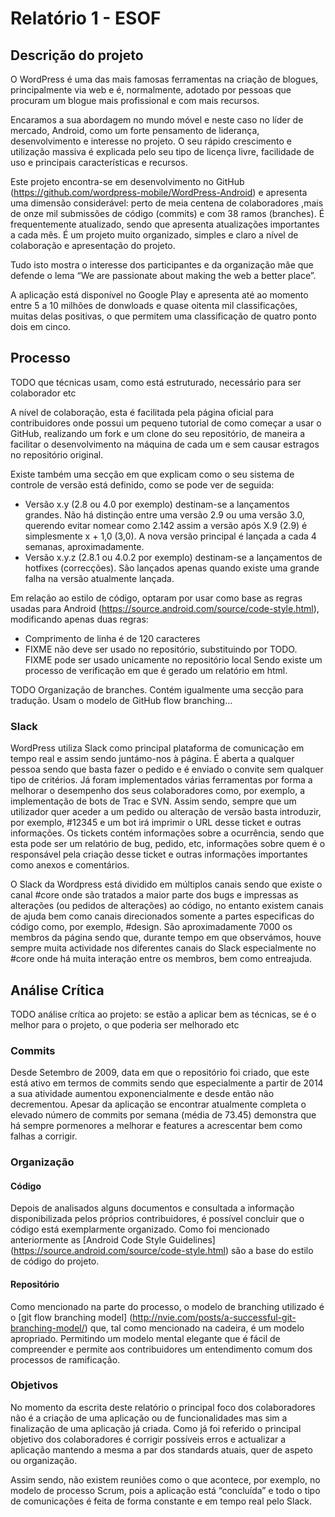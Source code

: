 # Relatório 1 - ESOF #
## Descrição do projeto ##

O WordPress é uma das mais famosas ferramentas na criação de blogues, principalmente via web e é, normalmente, adotado por pessoas que procuram um blogue mais profissional e com mais recursos.

Encaramos a sua abordagem no mundo móvel e neste caso no líder de mercado, Android, como um forte pensamento de liderança, desenvolvimento e interesse no projeto. O seu rápido crescimento e utilização massiva é explicada pelo seu tipo de licença livre, facilidade de uso e principais características e recursos.

Este projeto encontra-se em desenvolvimento no GitHub (https://github.com/wordpress-mobile/WordPress-Android) e apresenta uma dimensão considerável: perto de meia centena de colaboradores ,mais de onze mil submissões de código (commits) e com 38 ramos (branches). É frequentemente atualizado, sendo que apresenta atualizações importantes a cada mês. É um projeto muito organizado, simples e claro a nível de colaboração e apresentação do projeto.

Tudo isto mostra o interesse dos participantes e da organização mãe que defende o lema “We are passionate about making the web a better place”.

A aplicação está disponível no Google Play e apresenta até ao momento entre 5 a 10 milhões de donwloads e quase oitenta mil classificações, muitas delas positivas, o que permitem uma classificação de quatro ponto dois em cinco.


## Processo ##

TODO que técnicas usam, como está estruturado, necessário para ser colaborador etc

A nível de colaboração, esta é facilitada pela página oficial para contribuidores onde possui um pequeno tutorial de como começar a usar o GitHub, realizando um fork e um clone do seu repositório, de maneira a facilitar o desenvolvimento na máquina de cada um e sem causar estragos no repositório original.

Existe também uma secção em que explicam como o seu sistema de controle de versão está definido, como se pode ver de seguida:
* Versão x.y (2.8 ou 4.0 por exemplo) destinam-se a lançamentos grandes. Não há distinção entre uma versão 2.9 ou uma versão 3.0, querendo evitar nomear como 2.142 assim a versão após X.9 (2.9) é simplesmente x + 1,0 (3,0). A nova versão principal é lançada a cada 4 semanas, aproximadamente.
* Versão x.y.z (2.8.1 ou 4.0.2 por exemplo) destinam-se a lançamentos de hotfixes (correcções). São lançados apenas quando existe uma grande falha na versão atualmente lançada.

Em relação ao estilo de código, optaram por usar como base as regras usadas para Android (https://source.android.com/source/code-style.html), modificando apenas duas regras:
* Comprimento de linha é de 120 caracteres
* FIXME não deve ser usado no repositório, substituindo por TODO. FIXME pode ser usado unicamente no repositório local
Sendo existe um processo de verificação em que é gerado um relatório em html.

TODO Organização de branches. Contém igualmente uma secção para tradução.
Usam o modelo de GitHub flow branching…
### Slack ###

WordPress utiliza Slack como principal plataforma de comunicação em tempo real e assim sendo juntámo-nos à página. É aberta a qualquer pessoa sendo que basta fazer o pedido e é enviado o convite sem qualquer tipo de critérios. Já foram implementados várias ferramentas por forma a melhorar o desempenho dos seus colaboradores como, por exemplo, a implementação de bots de Trac e SVN. Assim sendo, sempre que um utilizador quer aceder a um pedido ou alteração de versão basta introduzir, por exemplo, #12345 e um bot irá imprimir o URL desse ticket e outras informações. Os tickets contém informações sobre a ocurrência, sendo que esta pode ser um relatório de bug, pedido, etc, informações sobre quem é o responsável pela criação desse ticket e outras informações importantes como anexos e comentários. 

O Slack da Wordpress está dividido em múltiplos canais sendo que existe o canal #core onde são tratados a maior parte dos bugs e impressas as alterações (ou pedidos de alterações) ao código, no entanto existem canais de ajuda bem como canais direcionados somente a partes especificas do código como, por exemplo, #design. São aproximadamente 7000 os membros da página sendo que, durante tempo em que observámos, houve sempre muita actividade nos diferentes canais do Slack especialmente no #core onde há muita interação entre os membros, bem como entreajuda. 


## Análise Crítica ##

TODO análise crítica ao projeto: se estão a aplicar bem as técnicas, se é o melhor para o projeto, o que poderia ser melhorado etc

### Commits ###

Desde Setembro de 2009, data em que o repositório foi criado, que este está ativo em termos de commits sendo que especialmente a partir de 2014 a sua atividade aumentou exponencialmente e desde então não decrementou. Apesar da aplicação se encontrar atualmente completa o elevado número de commits por semana (média de 73.45) demonstra que há sempre pormenores a melhorar e features a acrescentar bem como falhas a corrigir.

### Organização ###

#### Código ####

Depois de analisados alguns documentos e consultada a informação disponibilizada pelos próprios contribuidores, é possível concluir que o código está exemplarmente organizado. Como foi mencionado anteriormente as [Android Code Style Guidelines] (https://source.android.com/source/code-style.html) são a base do estilo de código do projeto.

#### Repositório ####

Como mencionado na parte do processo, o modelo de branching utilizado é o [git flow branching model] (http://nvie.com/posts/a-successful-git-branching-model/) que, tal como mencionado na cadeira, é um modelo apropriado. Permitindo um modelo mental elegante que é fácil de compreender e permite aos contribuidores um entendimento comum dos processos de ramificação.

### Objetivos ###

No momento da escrita deste relatório o principal foco dos colaboradores não é a criação de uma aplicação ou de funcionalidades mas sim a finalização de uma aplicação já criada. Como já foi referido o principal objetivo dos colaboradores é corrigir possíveis erros e actualizar a aplicação mantendo a mesma a par dos standards atuais, quer de aspeto ou organização.

Assim sendo, não existem reuniões como o que acontece, por exemplo, no modelo de processo Scrum, pois a aplicação está “concluída” e todo o tipo de comunicações é feita de forma constante e em tempo real pelo Slack.

